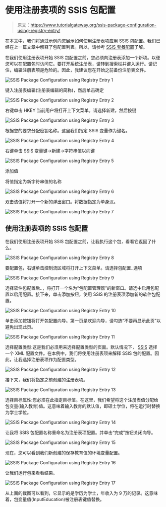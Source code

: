 # 使用注册表项的 SSIS 包配置

> 原文：<https://www.tutorialgateway.org/ssis-package-configuration-using-registry-entry/>

在本文中，我们将通过示例向您展示如何使用注册表项应用 SSIS 包配置。我们已经在上一篇文章中解释了包配置列表。所以，请参考 [SSIS 套餐配置](https://www.tutorialgateway.org/ssis-package-configuration/)了解。

在我们使用注册表项开始 SSIS 包配置之前，您必须向注册表添加一个新项。以便您可以在配置包时访问它。要打开系统注册表，请转到搜索栏并键入运行。请记住，编辑注册表项是危险的。因此，我建议您在开始之前备份注册表文件。

![SSIS Package Configuration using Registry Entry 1](img/9e43d5461a1fe0491b7c0c8d84949655.png)

键入注册表编辑(注册表编辑的简称)，然后单击确定

![SSIS Package Configuration using Registry Entry 2](img/485ab1eeb8813bbe335bd31f01df9dd9.png)

右键单击 HKEY 当前用户将打开上下文菜单。请选择新建，然后按键

![SSIS Package Configuration using Registry Entry 3](img/3cc28cbdc54bcb48c0f4ca8ac980f2cd.png)

根据您的要求分配密钥名称。这里我们指定 SSIS 变量作为键名。

![SSIS Package Configuration using Registry Entry 4](img/624ce9bdcf95b3a025ab406a66760acd.png)

右键单击 SSIS 变量键->新建->字符串值以向键

![SSIS Package Configuration using Registry Entry 5](img/3279c8af122585e2eea6e044a8ece4d2.png)

添加值

将值指定为新字符串值的名称

![SSIS Package Configuration using Registry Entry 6](img/6beb0c11b39a15b24298d58696ac4ccb.png)

双击该值将打开一个新的弹出窗口。将数据指定为单身汉。

![SSIS Package Configuration using Registry Entry 7](img/c498340286c6304d2dd315e56fd9f6a1.png)

## 使用注册表项的 SSIS 包配置

在我们使用注册表项开始 SSIS 包配置之前，让我执行这个包，看看它返回了什么。

![SSIS Package Configuration using Registry Entry 8](img/75270429c5a19587a1069e34a01107a3.png)

要配置包，右键单击控制流区域将打开上下文菜单。请选择包配置..选项

![SSIS Package Configuration using Registry Entry 9](img/a334c125a4e42d6fd6503e99792274a8.png)

选择软件包配置后..，将打开一个名为“包配置管理器”的新窗口。请选中启用包配置以启用配置。接下来，单击添加按钮，使用 SSIS 的注册表项添加新的软件包配置。

![SSIS Package Configuration using Registry Entry 10](img/9eb5aadcaf08e6fc26139cb15ec23d4f.png)

单击添加按钮将打开包配置向导。第一页是欢迎向导，请勾选“不要再显示此页”以避免出现此页。

![SSIS Package Configuration using Registry Entry 11](img/63b9363e96207ce2a6284bc9911698db.png)

选择配置类型:这是我们必须用来选择配置类型的页面。默认情况下， [SSIS](https://www.tutorialgateway.org/ssis/) 选择一个 XML 配置文件。在本例中，我们将使用注册表项来解释 SSIS 包的配置。因此，让我选择注册表项作为配置类型。

![SSIS Package Configuration using Registry Entry 12](img/0aa736f368c3d50d6d72c7d5dd8ee124.png)

接下来，我们将指定之前创建的注册表项。

![SSIS Package Configuration using Registry Entry 13](img/f3caa62f571928e59a205b4e53897414.png)

选择目标属性:您必须在此指定目标值。在这里，我们希望将这个注册表值分配给包变量(输入教育)值。这意味着输入教育的默认值，即硕士学位，将在运行时替换为学士学位。

![SSIS Package Configuration using Registry Entry 14](img/533a94618382daedaddcddb5be878980.png)

让我将 SSIS 包配置名称重命名为注册表项配置。并单击“完成”按钮关闭向导。

![SSIS Package Configuration using Registry Entry 15](img/be34df105327d3d4bca198946cbb4497.png)

现在，您可以看到我们新创建的保存教育值的环境变量配置。

![SSIS Package Configuration using Registry Entry 16](img/1367a8de36c22131c0ffcc30e43a3247.png)

让我们运行包来看看结果。

![SSIS Package Configuration using Registry Entry 17](img/94cdea5eb2c17c0a2b184ea06240fa20.png)

从上面的截图可以看到，它显示的是学历为学士，年收入为 9 万的记录。这意味着，包变量值(InputEducation)被注册表键值替换。